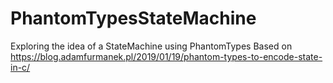 # PhantomTypesStateMachine
Exploring the idea of a StateMachine using PhantomTypes
Based on https://blog.adamfurmanek.pl/2019/01/19/phantom-types-to-encode-state-in-c/
